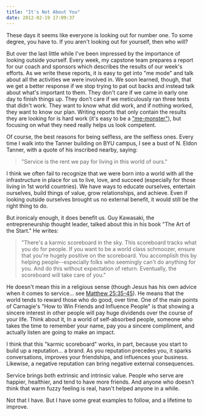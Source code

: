 ```yaml
---
title: "It's Not About You"
date: 2012-02-19 17:09:37
---
```


These days it seems like everyone is looking out for number one. To some degree, you have to. If you aren't looking out for yourself, then who will?

But over the last little while I've been impressed by the importance of looking outside yourself. Every week, my capstone team prepares a report for our coach and sponsors which describes the results of our week's efforts. As we write these reports, it is easy to get into "me mode" and talk about all the activities we were involved in. We soon learned, though, that we get a better response if we stop trying to pat out backs and instead talk about what's important to them. They don't care if we came in early one day to finish things up. They don't care if we meticulously ran three tests that didn't work. They want to know what did work, and if nothing worked, they want to know our plan. Writing reports that only contain the results they are looking for is hard work (it's easy to be a ["me-monster"][1]), but focusing on what they need really helps us look competent.

 [1]: http://www.youtube.com/watch?v=ruBUSZ2ctyw

Of course, the best reasons for being selfless, are the selfless ones. Every time I walk into the Tanner building on BYU campus, I see a bust of N. Eldon Tanner, with a quote of his inscribed nearby, saying:

> "Service is the rent we pay for living in this world of ours."

I think we often fail to recognize that we were born into a world with all the infrastructure in place for us to live, love, and succeed (especially for those living in 1st world countries). We have ways to educate ourselves, entertain ourselves, build things of value, grow relationships, and achieve. Even if looking outside ourselves brought us no external benefit, it would still be the right thing to do.

But ironicaly enough, it does benefit us. Guy Kawasaki, the entrepreneurship thought leader, talked about this in his book "The Art of the Start." He writes:

> "There's a karmic scoreboard in the sky. This scoreboard tracks what you do for people. If you want to be a world class schmoozer, ensure that you're hugely positive on the scoreboard. You accomplish this by helping people--especially folks who seemingly can't do anything for you. And do this without expectation of return. Eventually, the scoreboard will take care of you."

He doesn't mean this in a religious sense (though Jesus has his own advice when it comes to service... see <a href="http://www.lds.org/scriptures/nt/matt/25.35-45?lang=eng#39" target="_blank" rel="noopener noreferrer">Matthew 25:35-45</a>). He means that the world tends to reward those who do good, over time. One of the main points of Carnagie's "How to Win Friends and Influence People" is that showing a sincere interest in other people will pay huge dividends over the course of your life. Think about it, In a world of self-absorbed people, someone who takes the time to remember your name, pay you a sincere compliment, and actually listen are going to make an impact.

I think that this "karmic scoreboard" works, in part, because you start to build up a reputation... a brand. As you reputation precedes you, it sparks conversations, improves your friendships, and influences your business. Likewise, a negative reputation can bring negative external consequences.

Service brings both extrinsic and intrinsic value. People who serve are happier, healthier, and tend to have more friends. And anyone who doesn't think that warm fuzzy feeling is real, hasn't helped anyone in a while.

Not that I have. But I have some great examples to follow, and a lifetime to improve.
